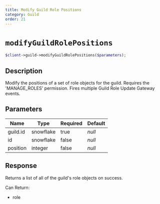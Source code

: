 ```yaml
---
title: Modify Guild Role Positions
category: Guild
order: 21
---
```


# `modifyGuildRolePositions`

```php
$client->guild->modifyGuildRolePositions($parameters);
```

## Description

Modify the positions of a set of role objects for the guild. Requires the &#039;MANAGE_ROLES&#039; permission.  Fires multiple Guild Role Update Gateway events.

## Parameters


Name | Type | Required | Default
--- | --- | --- | ---
guild.id | snowflake | true | *null*
id | snowflake | false | *null*
position | integer | false | *null*

## Response

Returns a list of all of the guild&#039;s role objects on success.

Can Return:

* role
